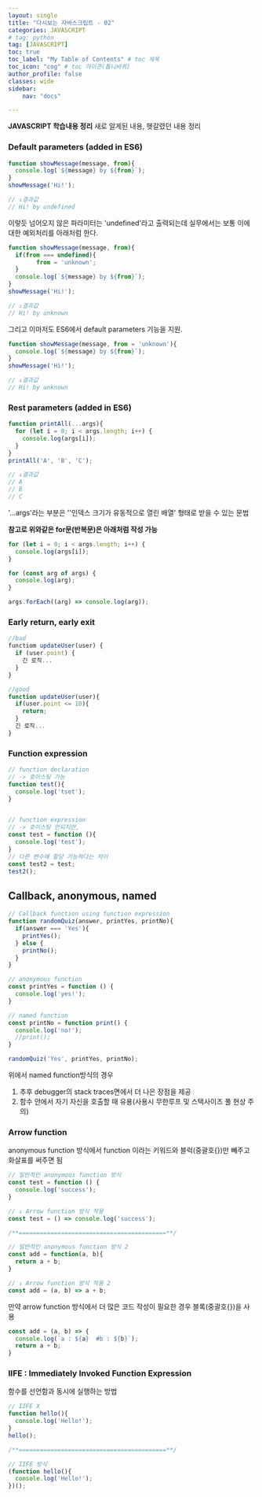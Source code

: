 ```yaml
---
layout: single
title: "다시보는 자바스크립트 - 02"
categories: JAVASCRIPT
# tag: python
tag: [JAVASCRIPT]
toc: true
toc_label: "My Table of Contents" # toc 제목
toc_icon: "cog" # toc 아이콘(톱니바퀴)
author_profile: false
classes: wide
sidebar:
    nav: "docs"

---
```




**JAVASCRIPT 학습내용 정리**
새로 알게된 내용, 헷갈렸던 내용 정리

### Default parameters (added in ES6)

```javascript
function showMessage(message, from){
  console.log(`${message} by ${from}`);
}
showMessage('Hi!');

// ↓결과값 
// Hi! by undefined
```

이렇듯 넘어오지 않은 파라미터는 'undefined'라고 출력되는데 실무에서는 보통 이에 대한 예외처리를 아래처럼 한다.

```javascript
function showMessage(message, from){
  if(from === undefined){
		from = 'unknown';
  }
  console.log(`${message} by ${from}`);
}
showMessage('Hi!');

// ↓결과값
// Hi! by unknown
```

그리고 이마저도 ES6에서 default parameters 기능을 지원.

```javascript
function showMessage(message, from = 'unknown'){
  console.log(`${message} by ${from}`);
}
showMessage('Hi!');

// ↓결과값
// Hi! by unknown
```



### Rest parameters (added in ES6)

```javascript
function printAll(...args){
  for (let i = 0; i < args.length; i++) {
    console.log(args[i]);
  }
}
printAll('A', 'B', 'C');

// ↓결과값 
// A
// B
// C
```

'...args'라는 부분은 ''인덱스 크기가 유동적으로 열린 배열' 형태로 받을 수 있는 문법

**참고로 위와같은 for문(반복문)은 아래처럼 작성 가능**

```javascript
for (let i = 0; i < args.length; i++) {
  console.log(args[i]);
}

for (const arg of args) {
  console.log(arg);
}

args.forEach((arg) => console.log(arg));
```



### Early return, early exit

```javascript
//bad
functiom updateUser(user) {
  if (user.point) {
    긴 로직...
  }
}

//good
function updateUser(user){
  if(user.point <= 10){
    return;
  }
  긴 로직...
}
```



### Function expression

```javascript
// function declaration
// -> 호이스팅 가능
function test(){
  console.log('tset');
}


// function expression
// -> 호이스팅 안되지만,
const test = function (){
  console.log('test');
}
// 다른 변수에 할당 가능하다는 차이
const test2 = test;
test2();
```



## Callback, anonymous, named

```javascript
// Callback function using function expression
function randomQuiz(answer, printYes, printNo){
  if(answer === 'Yes'){
    printYes();
  } else {
    printNo();
  }
}

// anonymous function
const printYes = function () {
  console.log('yes!');
}

// named function
const printNo = function print() {
  console.log('no!');
  //print();
}

randomQuiz('Yes', printYes, printNo);
```

위에서 named function방식의 경우

1. 추후 debugger의 stack traces면에서 더 나은 장점을 제공
2. 함수 안에서 자기 자신을 호출할 때 유용(사용시 무한루프 및 스택사이즈 풀 현상 주의)



### Arrow function

anonymous function 방식에서 
function 이라는 키워드와 블럭(중괄호{})만 빼주고 화살표를 써주면 됨

```javascript
// 일반적인 anonymous function 방식
const test = function () {
  console.log('success');
}

// ↓ Arrow function 방식 적용
const test = () => console.log('success');

/**==========================================**/

// 일반적인 anonymous function 방식 2
const add = function(a, b){
  return a + b;
}

// ↓ Arrow function 방식 적용 2
const add = (a, b) => a + b; 
```

만약 arrow function 방식에서 더 많은 코드 작성이 필요한 경우 블록(중괄호{})을 사용

```javascript
const add = (a, b) => {
  console.log(`a : ${a}  #b : ${b}`);
  return a + b;
}
```



### IIFE : Immediately Invoked Function Expression

함수를 선언함과 동시에 실행하는 방법

```javascript
// IIFE X
function hello(){
  console.log('Hello!');
}
hello();

/**==========================================**/

// IIFE 방식
(function hello(){
  console.log('Hello!');
})();
```


